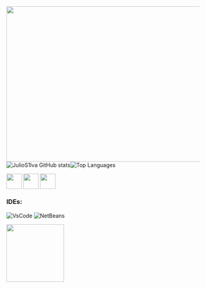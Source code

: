 <div style="width: 100%; overflow: hidden;">
    <img src="https://steamuserimages-a.akamaihd.net/ugc/779532369185856700/22BE27A27796B275170C9D39C5E45F59FB5F9F72/?imw=5000&imh=5000&ima=fit&impolicy=Letterbox&imcolor=%23000000&letterbox=false" style="width: 1000px; height: 405px;" />
</div>

<div style="display: flex; flex-direction: row; align-items: center;">
  <img src="https://github-readme-stats.vercel.app/api?username=JulioS1lva&icons=true&theme=transparent&hide_border=true" alt="JulioS1lva GitHub stats" style="max-width: 50%;"/>
  <img src="https://github-readme-stats.vercel.app/api/top-langs/?username=JulioS1lva&layout=compact&theme=transparent&hide_border=true&langs_count=10&custom_title=Top%20Languages" alt="Top Languages" style="max-width: 50%;"/>
</div>

<p>
  <img src="https://cdn.jsdelivr.net/gh/devicons/devicon@latest/icons/html5/html5-original-wordmark.svg" width="40" style="display: inline-block; vertical-align: middle;" />
  <img src="https://cdn.jsdelivr.net/gh/devicons/devicon@latest/icons/css3/css3-original-wordmark.svg" width="40" style="display: inline-block; vertical-align: middle;" />
  <img src="https://cdn.jsdelivr.net/gh/devicons/devicon@latest/icons/java/java-original-wordmark.svg" width="40" style="display: inline-block; vertical-align: middle;" />
  
### IDEs:
<p>
  <img align="center" alt="VsCode" src="https://img.shields.io/badge/Visual%20Studio%20Code-0078d7.svg?style=for-the-badge&logo=visual-studio-code&logoColor=white"/>
 <img align="center" alt="NetBeans" src="https://img.shields.io/badge/NetBeansIDE-1B6AC6.svg?style=for-the-badge&logo=apache-netbeans-ide&logoColor=white"/>

</p>

<div align="left">
   <div align="left">
  <img src="https://cdn2.steamgriddb.com/icon/1739ce2df38ca14a27b2d878267439c1.png"  style="width: 150px;" />
</div>

<!--
**JulioS1lva/JulioS1lva** is a ✨ _special_ ✨ repository because its `README.md` (this file) appears on your GitHub profile.

Here are some ideas to get you started:

- 🔭 I’m currently working on ...
- 🌱 I’m currently learning ...
- 👯 I’m looking to collaborate on ...
- 🤔 I’m looking for help with ...
- 💬 Ask me about ...
- 📫 How to reach me: ...
- 😄 Pronouns: ...
- ⚡ Fun fact: ...
-->
